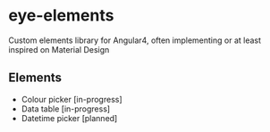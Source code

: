 # eye-elements
Custom elements library for Angular4, often implementing or at least inspired on Material Design

## Elements
* Colour picker 	[in-progress]
* Data table 		[in-progress]
* Datetime picker 	[planned]

